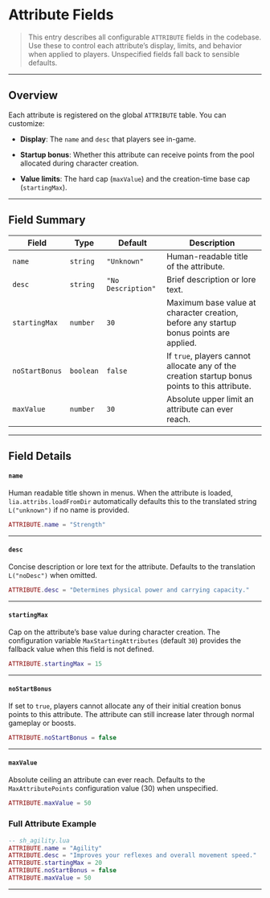 # Attribute Fields

> This entry describes all configurable `ATTRIBUTE` fields in the codebase. Use these to control each attribute’s display, limits, and behavior when applied to players. Unspecified fields fall back to sensible defaults.

---

## Overview

Each attribute is registered on the global `ATTRIBUTE` table. You can customize:

* **Display**: The `name` and `desc` that players see in-game.

* **Startup bonus**: Whether this attribute can receive points from the pool allocated during character creation.

* **Value limits**: The hard cap (`maxValue`) and the creation-time base cap (`startingMax`).

---

## Field Summary

| Field          | Type      | Default | Description                                                                                    |
| -------------- | --------- | ------- | ---------------------------------------------------------------------------------------------- |
| `name`         | `string`  | `"Unknown"` | Human-readable title of the attribute. |
| `desc`         | `string`  | `"No Description"`  | Brief description or lore text. |
| `startingMax`  | `number`  | `30`    | Maximum base value at character creation, before any startup bonus points are applied. |
| `noStartBonus` | `boolean` | `false` | If `true`, players cannot allocate any of the creation startup bonus points to this attribute. |
| `maxValue`     | `number`  | `30`    | Absolute upper limit an attribute can ever reach. |

---

## Field Details

#### `name`

Human readable title shown in menus. When the attribute is loaded,
`lia.attribs.loadFromDir` automatically defaults this to the translated
string `L("unknown")` if no name is provided.

```lua
ATTRIBUTE.name = "Strength"
```

---

#### `desc`

Concise description or lore text for the attribute. Defaults to the
translation `L("noDesc")` when omitted.

```lua
ATTRIBUTE.desc = "Determines physical power and carrying capacity."
```

---

#### `startingMax`

Cap on the attribute’s base value during character creation. The
configuration variable `MaxStartingAttributes` (default `30`) provides
the fallback value when this field is not defined.

```lua
ATTRIBUTE.startingMax = 15
```

---

#### `noStartBonus`

If set to `true`, players cannot allocate any of their initial creation
bonus points to this attribute. The attribute can still increase later
through normal gameplay or boosts.

```lua
ATTRIBUTE.noStartBonus = false
```

---

#### `maxValue`

Absolute ceiling an attribute can ever reach. Defaults to the
`MaxAttributePoints` configuration value (30) when unspecified.

```lua
ATTRIBUTE.maxValue = 50
```

### Full Attribute Example

```lua
-- sh_agility.lua
ATTRIBUTE.name = "Agility"
ATTRIBUTE.desc = "Improves your reflexes and overall movement speed."
ATTRIBUTE.startingMax = 20
ATTRIBUTE.noStartBonus = false
ATTRIBUTE.maxValue = 50
```

---
